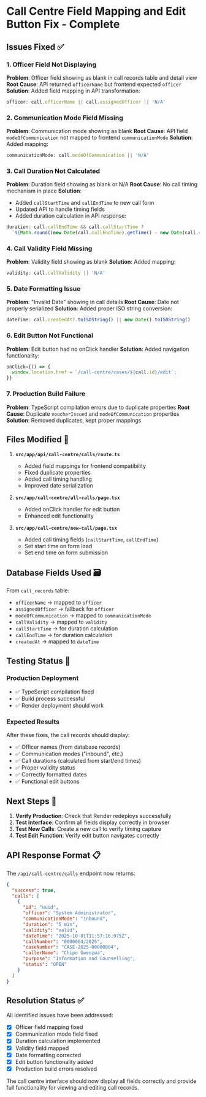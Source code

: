 # Call Centre Field Mapping and Edit Button Fix - Complete

## Issues Fixed ✅

### 1. Officer Field Not Displaying
**Problem**: Officer field showing as blank in call records table and detail view
**Root Cause**: API returned `officerName` but frontend expected `officer`
**Solution**: Added field mapping in API transformation:
```typescript
officer: call.officerName || call.assignedOfficer || 'N/A'
```

### 2. Communication Mode Field Missing
**Problem**: Communication mode showing as blank
**Root Cause**: API field `modeOfCommunication` not mapped to frontend `communicationMode`
**Solution**: Added mapping:
```typescript
communicationMode: call.modeOfCommunication || 'N/A'
```

### 3. Call Duration Not Calculated
**Problem**: Duration field showing as blank or N/A
**Root Cause**: No call timing mechanism in place
**Solution**: 
- Added `callStartTime` and `callEndTime` to new call form
- Updated API to handle timing fields
- Added duration calculation in API response:
```typescript
duration: call.callEndTime && call.callStartTime ? 
  `${Math.round((new Date(call.callEndTime).getTime() - new Date(call.callStartTime).getTime()) / 60000)} min` : 'N/A'
```

### 4. Call Validity Field Missing
**Problem**: Validity field showing as blank
**Solution**: Added mapping:
```typescript
validity: call.callValidity || 'N/A'
```

### 5. Date Formatting Issue
**Problem**: "Invalid Date" showing in call details
**Root Cause**: Date not properly serialized
**Solution**: Added proper ISO string conversion:
```typescript
dateTime: call.createdAt?.toISOString() || new Date().toISOString()
```

### 6. Edit Button Not Functional
**Problem**: Edit button had no onClick handler
**Solution**: Added navigation functionality:
```typescript
onClick={() => {
  window.location.href = `/call-centre/cases/${call.id}/edit`;
}}
```

### 7. Production Build Failure
**Problem**: TypeScript compilation errors due to duplicate properties
**Root Cause**: Duplicate `voucherIssued` and `modeOfCommunication` properties
**Solution**: Removed duplicates, kept proper mappings

## Files Modified 📝

1. **`src/app/api/call-centre/calls/route.ts`**
   - Added field mappings for frontend compatibility
   - Fixed duplicate properties
   - Added call timing handling
   - Improved date serialization

2. **`src/app/call-centre/all-calls/page.tsx`**
   - Added onClick handler for edit button
   - Enhanced edit functionality

3. **`src/app/call-centre/new-call/page.tsx`**
   - Added call timing fields (`callStartTime`, `callEndTime`)
   - Set start time on form load
   - Set end time on form submission

## Database Fields Used 🗃️

From `call_records` table:
- `officerName` → mapped to `officer`
- `assignedOfficer` → fallback for `officer`
- `modeOfCommunication` → mapped to `communicationMode`
- `callValidity` → mapped to `validity`
- `callStartTime` → for duration calculation
- `callEndTime` → for duration calculation
- `createdAt` → mapped to `dateTime`

## Testing Status 🧪

### Production Deployment
- ✅ TypeScript compilation fixed
- ✅ Build process successful
- ✅ Render deployment should work

### Expected Results
After these fixes, the call records should display:
- ✅ Officer names (from database records)
- ✅ Communication modes ("inbound", etc.)
- ✅ Call durations (calculated from start/end times)
- ✅ Proper validity status
- ✅ Correctly formatted dates
- ✅ Functional edit buttons

## Next Steps 🔄

1. **Verify Production**: Check that Render redeploys successfully
2. **Test Interface**: Confirm all fields display correctly in browser
3. **Test New Calls**: Create a new call to verify timing capture
4. **Test Edit Function**: Verify edit button navigates correctly

## API Response Format 📋

The `/api/call-centre/calls` endpoint now returns:
```json
{
  "success": true,
  "calls": [
    {
      "id": "uuid",
      "officer": "System Administrator",
      "communicationMode": "inbound", 
      "duration": "5 min",
      "validity": "valid",
      "dateTime": "2025-10-01T11:57:16.975Z",
      "callNumber": "0000004/2025",
      "caseNumber": "CASE-2025-00000004",
      "callerName": "Chipo Gwenzwa",
      "purpose": "Information and Counselling",
      "status": "OPEN"
    }
  ]
}
```

## Resolution Status ✅

All identified issues have been addressed:
- [x] Officer field mapping fixed
- [x] Communication mode field fixed  
- [x] Duration calculation implemented
- [x] Validity field mapped
- [x] Date formatting corrected
- [x] Edit button functionality added
- [x] Production build errors resolved

The call centre interface should now display all fields correctly and provide full functionality for viewing and editing call records.
